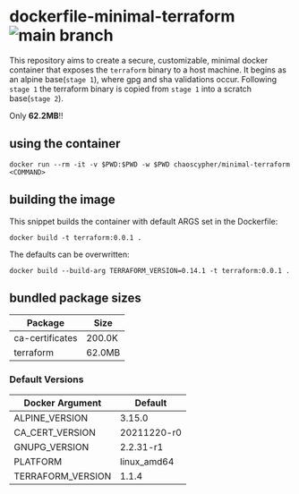 # dockerfile-minimal-terraform ![main branch](https://github.com/ChaosCypher/dockerfile-minimal-terraform/actions/workflows/docker-publish.yml/badge.svg?branch=main)
This repository aims to create a secure, customizable, minimal docker container that exposes the `terraform` binary to a host machine. It begins as an alpine base(`stage 1`), where gpg and sha validations occur. Following `stage 1` the terraform binary is copied from `stage 1` into a scratch base(`stage 2`).

Only **62.2MB**!!

## using the container

```
docker run --rm -it -v $PWD:$PWD -w $PWD chaoscypher/minimal-terraform <COMMAND>
```

## building the image

This snippet builds the container with default ARGS set in the Dockerfile:

```
docker build -t terraform:0.0.1 .
```

The defaults can be overwritten:

```
docker build --build-arg TERRAFORM_VERSION=0.14.1 -t terraform:0.0.1 .
```

## bundled package sizes

|Package         |Size   |
---------------- | -------
|ca-certificates |200.0K |
|terraform       |62.0MB |


### Default Versions

|Docker Argument         |Default    |
------------------------ | -----------
|ALPINE_VERSION          |3.15.0     |
|CA_CERT_VERSION         |20211220-r0|
|GNUPG_VERSION           |2.2.31-r1  |
|PLATFORM                |linux_amd64|
|TERRAFORM_VERSION       |1.1.4      |
